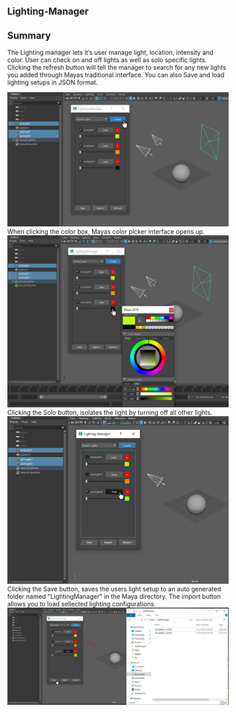 ## Lighting-Manager
## Summary
The Lighting manager lets it’s user manage light, location, intensity and color. User can check on and off lights as well as solo specific lights. Clicking the refresh button will tell the manager to search for any new lights you added through Mayas traditional interface. You can also Save and load lighting setups in JSON format.
 
![](pics/1.jpg)
When clicking the color box, Mayas color picker interface opens up.
![](pics/2.jpg)
Clicking the Solo button, isolates the light by turning off all other lights.
![](pics/3.jpg)
Clicking the Save button, saves the users light setup to an auto generated folder named "LightingManager" in the Maya directory. 
The import button allows you to load sellected lighting configurations. 
![](pics/4.jpg)
